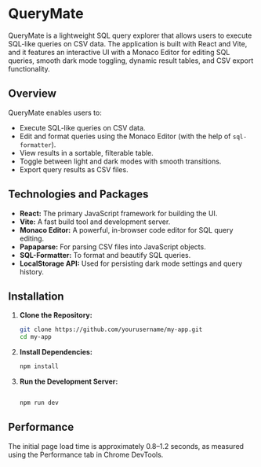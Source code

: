 # QueryMate

QueryMate is a lightweight SQL query explorer that allows users to execute SQL-like queries on CSV data. The application is built with React and Vite, and it features an interactive UI with a Monaco Editor for editing SQL queries, smooth dark mode toggling, dynamic result tables, and CSV export functionality.

## Overview

QueryMate enables users to:
- Execute SQL-like queries on CSV data.
- Edit and format queries using the Monaco Editor (with the help of `sql-formatter`).
- View results in a sortable, filterable table.
- Toggle between light and dark modes with smooth transitions.
- Export query results as CSV files.

## Technologies and Packages

- **React:** The primary JavaScript framework for building the UI.
- **Vite:** A fast build tool and development server.
- **Monaco Editor:** A powerful, in-browser code editor for SQL query editing.
- **Papaparse:** For parsing CSV files into JavaScript objects.
- **SQL-Formatter:** To format and beautify SQL queries.
- **LocalStorage API:** Used for persisting dark mode settings and query history.

## Installation

1. **Clone the Repository:**

   ```bash
   git clone https://github.com/yourusername/my-app.git
   cd my-app

2. **Install Dependencies:**

   ```bash
   npm install

3. **Run the Development Server:**

   ```bash

   npm run dev

## Performance

The initial page load time is approximately 0.8–1.2 seconds, as measured using the Performance tab in Chrome DevTools.
